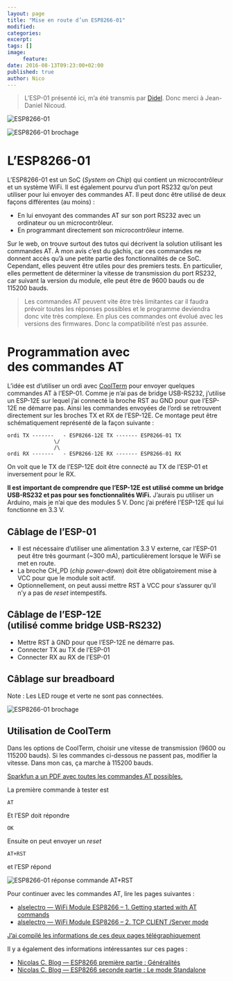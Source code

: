 ```yaml
---
layout: page
title: "Mise en route d’un ESP8266-01"
modified:
categories:
excerpt:
tags: []
image:
     feature:
date: 2016-08-13T09:23:00+02:00
published: true
author: Nico
---
```



> L’ESP-01 présenté ici, m’a été transmis par [Didel][0]. Donc merci à Jean-Daniel Nicoud.


![ESP8266-01](/files/2016-08-13-esp8266-01/esp8266-01.jpg)

![ESP8266-01 brochage](/files/2016-08-13-esp8266-01/esp8266-01_pinout.jpg)

# L’ESP8266-01

L’ESP8266-01 est un SoC (*System on Chip*) qui contient un microcontrôleur et un système WiFi. Il est également pourvu d’un port RS232 qu’on peut utiliser pour lui envoyer des commandes AT. Il peut donc être utilisé de deux façons différentes (au moins) :

- En lui envoyant des commandes AT sur son port RS232 avec un ordinateur ou un microcontrôleur.
- En programmant directement son microcontrôleur interne.

Sur le web, on trouve surtout des tutos qui décrivent la solution utilisant les commandes AT. À mon avis c’est du gâchis, car ces commandes ne donnent accès qu’à une petite partie des fonctionnalités de ce SoC. Cependant, elles peuvent être utiles pour des premiers tests. En particulier, elles permettent de déterminer la vitesse de transmission du port RS232, car suivant la version du module, elle peut être de 9600 bauds ou de 115200 bauds.

> Les commandes AT peuvent vite être très limitantes car il faudra prévoir toutes les réponses possibles et le programme deviendra donc vite très complexe. En plus ces commandes ont évolué avec les versions des firmwares. Donc la compatibilité n’est pas assurée.


# Programmation avec des commandes AT

L’idée est d’utiliser un ordi avec [CoolTerm][1] pour envoyer quelques commandes AT à l’ESP-01. Comme je n’ai pas de bridge USB-RS232, j’utilise un ESP-12E sur lequel j’ai connecté la broche RST au GND pour que l’ESP-12E ne démarre pas. Ainsi les commandes envoyées de l’ordi se retrouvent directement sur les broches TX et RX de l’ESP-12E. Ce montage peut être schématiquement représenté de la façon suivante :

````
ordi TX -------   - ESP8266-12E TX ------- ESP8266-01 TX
               \/
               /\
ordi RX -------   - ESP8266-12E RX ------- ESP8266-01 RX
````

On voit que le TX de l’ESP-12E doit être connecté au TX de l’ESP-01 et inversement pour le RX.

**Il est important de comprendre que l’ESP-12E est utilisé comme un bridge USB-RS232 et pas pour ses fonctionnalités WiFi.** J’aurais pu utiliser un Arduino, mais je n’ai que des modules 5 V. Donc j’ai préféré l’ESP-12E qui lui fonctionne en 3.3 V.

## Câblage de l’ESP-01

- Il est nécessaire d’utiliser une alimentation 3.3 V externe, car l’ESP-01 peut être très gourmant (~300 mA), particulièrement lorsque le WiFi se met en route.
- La broche CH_PD (*chip power-down*) doit être obligatoirement mise à VCC pour que le module soit actif.
- Optionnellement, on peut aussi mettre RST à VCC pour s’assurer qu’il n’y a pas de *reset* intempestifs.

## Câblage de l’ESP-12E<br/>(utilisé comme bridge USB-RS232)

- Mettre RST à GND pour que l’ESP-12E ne démarre pas.
- Connecter TX au TX de l’ESP-01
- Connecter RX au RX de l’ESP-01

## Câblage sur breadboard

Note : Les LED rouge et verte ne sont pas connectées.

![ESP8266-01 brochage](/files/2016-08-13-esp8266-01/esp8266-01_montage_commandes_AT_lowres.jpg)

## Utilisation de CoolTerm

Dans les options de CoolTerm, choisir une vitesse de transmission (9600 ou 115200 bauds). Si les commandes ci-dessous ne passent pas, modifier la vitesse. Dans mon cas, ça marche à 115200 bauds.

[Sparkfun a un PDF avec toutes les commandes AT possibles.][2]

La première commande à tester est

    AT

Et l’ESP doit répondre

    OK

Ensuite on peut envoyer un *reset*

    AT+RST

et l’ESP répond

![ESP8266-01 réponse commande AT+RST](/files/2016-08-13-esp8266-01/coolterm-esp01_1.png)

Pour continuer avec les commandes AT, lire les pages suivantes :

- [alselectro — WiFi Module ESP8266 – 1. Getting started with AT commands][3]
- [alselectro — WiFi Module ESP8266 – 2. TCP CLIENT /Server mode][4]

[J’ai compilé les informations de ces deux pages télégraphiquement](/files/2016-08-13-esp8266-01/esp_commandes_at_utiles.md)

Il y a également des informations intéressantes sur ces pages :

- [Nicolas C. Blog — ESP8266 première partie : Généralités][5]
- [Nicolas C. Blog — ESP8266 seconde partie : Le mode Standalone][6]

<!--

{% highlight C++ %}

{% endhighlight %}

-->

[0]: http://didel.com/
[1]: http://freeware.the-meiers.org/
[2]: https://cdn.sparkfun.com/assets/learn_tutorials/4/0/3/4A-ESP8266__AT_Instruction_Set__EN_v0.30.pdf
[3]: https://alselectro.wordpress.com/2015/05/05/wifi-module-esp8266-1-getting-started-with-at-commands/
[4]: https://alselectro.wordpress.com/2015/05/13/wifi-module-esp8266-2-tcp-client-server-mode/
[5]: http://blog.nicolasc.eu/esp8266-premiere-partie-generalites/
[6]: http://blog.nicolasc.eu/esp8266-seconde-partie-le-mode-standalone/
